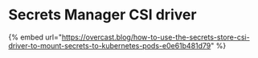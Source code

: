 # Secrets Manager CSI driver

{% embed url="https://overcast.blog/how-to-use-the-secrets-store-csi-driver-to-mount-secrets-to-kubernetes-pods-e0e61b481d79" %}
